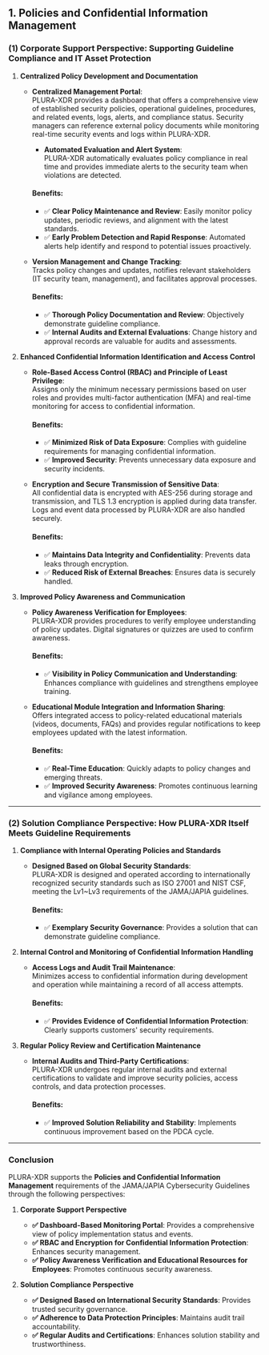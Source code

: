 ## 1. **Policies and Confidential Information Management**

### (1) Corporate Support Perspective: Supporting Guideline Compliance and IT Asset Protection

1. **Centralized Policy Development and Documentation**  
   - **Centralized Management Portal**:  
     PLURA-XDR provides a dashboard that offers a comprehensive view of established security policies, operational guidelines, procedures, and related events, logs, alerts, and compliance status. Security managers can reference external policy documents while monitoring real-time security events and logs within PLURA-XDR.  
     - **Automated Evaluation and Alert System**:  
       PLURA-XDR automatically evaluates policy compliance in real time and provides immediate alerts to the security team when violations are detected.

     #### Benefits:
     - ✅ **Clear Policy Maintenance and Review**: Easily monitor policy updates, periodic reviews, and alignment with the latest standards.  
     - ✅ **Early Problem Detection and Rapid Response**: Automated alerts help identify and respond to potential issues proactively.  

   - **Version Management and Change Tracking**:  
     Tracks policy changes and updates, notifies relevant stakeholders (IT security team, management), and facilitates approval processes.  

     #### Benefits:
     - ✅ **Thorough Policy Documentation and Review**: Objectively demonstrate guideline compliance.  
     - ✅ **Internal Audits and External Evaluations**: Change history and approval records are valuable for audits and assessments.  

2. **Enhanced Confidential Information Identification and Access Control**  
   - **Role-Based Access Control (RBAC) and Principle of Least Privilege**:  
     Assigns only the minimum necessary permissions based on user roles and provides multi-factor authentication (MFA) and real-time monitoring for access to confidential information.  

     #### Benefits:
     - ✅ **Minimized Risk of Data Exposure**: Complies with guideline requirements for managing confidential information.  
     - ✅ **Improved Security**: Prevents unnecessary data exposure and security incidents.  

   - **Encryption and Secure Transmission of Sensitive Data**:  
     All confidential data is encrypted with AES-256 during storage and transmission, and TLS 1.3 encryption is applied during data transfer. Logs and event data processed by PLURA-XDR are also handled securely.  

     #### Benefits:
     - ✅ **Maintains Data Integrity and Confidentiality**: Prevents data leaks through encryption.  
     - ✅ **Reduced Risk of External Breaches**: Ensures data is securely handled.  

3. **Improved Policy Awareness and Communication**  
   - **Policy Awareness Verification for Employees**:  
     PLURA-XDR provides procedures to verify employee understanding of policy updates. Digital signatures or quizzes are used to confirm awareness.  

     #### Benefits:
     - ✅ **Visibility in Policy Communication and Understanding**: Enhances compliance with guidelines and strengthens employee training.  

   - **Educational Module Integration and Information Sharing**:  
     Offers integrated access to policy-related educational materials (videos, documents, FAQs) and provides regular notifications to keep employees updated with the latest information.  

     #### Benefits:
     - ✅ **Real-Time Education**: Quickly adapts to policy changes and emerging threats.  
     - ✅ **Improved Security Awareness**: Promotes continuous learning and vigilance among employees.  

---

### (2) Solution Compliance Perspective: How PLURA-XDR Itself Meets Guideline Requirements

1. **Compliance with Internal Operating Policies and Standards**  
   - **Designed Based on Global Security Standards**:  
     PLURA-XDR is designed and operated according to internationally recognized security standards such as ISO 27001 and NIST CSF, meeting the Lv1~Lv3 requirements of the JAMA/JAPIA guidelines.  

     #### Benefits:
     - ✅ **Exemplary Security Governance**: Provides a solution that can demonstrate guideline compliance.  

2. **Internal Control and Monitoring of Confidential Information Handling**  
   - **Access Logs and Audit Trail Maintenance**:  
     Minimizes access to confidential information during development and operation while maintaining a record of all access attempts.  

     #### Benefits:
     - ✅ **Provides Evidence of Confidential Information Protection**: Clearly supports customers' security requirements.  

3. **Regular Policy Review and Certification Maintenance**  
   - **Internal Audits and Third-Party Certifications**:  
     PLURA-XDR undergoes regular internal audits and external certifications to validate and improve security policies, access controls, and data protection processes.  

     #### Benefits:
     - ✅ **Improved Solution Reliability and Stability**: Implements continuous improvement based on the PDCA cycle.  

---

### Conclusion

PLURA-XDR supports the **Policies and Confidential Information Management** requirements of the JAMA/JAPIA Cybersecurity Guidelines through the following perspectives:

1. **Corporate Support Perspective**  
   - **✅ Dashboard-Based Monitoring Portal**: Provides a comprehensive view of policy implementation status and events.  
   - **✅ RBAC and Encryption for Confidential Information Protection**: Enhances security management.  
   - **✅ Policy Awareness Verification and Educational Resources for Employees**: Promotes continuous security awareness.  

2. **Solution Compliance Perspective**  
   - **✅ Designed Based on International Security Standards**: Provides trusted security governance.  
   - **✅ Adherence to Data Protection Principles**: Maintains audit trail accountability.  
   - **✅ Regular Audits and Certifications**: Enhances solution stability and trustworthiness.
